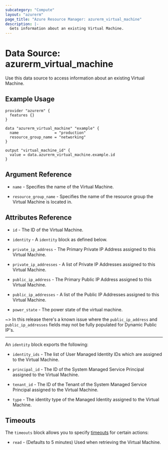```yaml
---
subcategory: "Compute"
layout: "azurerm"
page_title: "Azure Resource Manager: azurerm_virtual_machine"
description: |-
  Gets information about an existing Virtual Machine.
---
```


# Data Source: azurerm_virtual_machine

Use this data source to access information about an existing Virtual Machine.

## Example Usage

```hcl
provider "azurerm" {
  features {}
}

data "azurerm_virtual_machine" "example" {
  name                = "production"
  resource_group_name = "networking"
}

output "virtual_machine_id" {
  value = data.azurerm_virtual_machine.example.id
}
```

## Argument Reference

* `name` - Specifies the name of the Virtual Machine.

* `resource_group_name` - Specifies the name of the resource group the Virtual Machine is located in.

## Attributes Reference

* `id` - The ID of the Virtual Machine.

* `identity` - A `identity` block as defined below.

* `private_ip_address` - The Primary Private IP Address assigned to this Virtual Machine.

* `private_ip_addresses` - A list of Private IP Addresses assigned to this Virtual Machine.

* `public_ip_address` - The Primary Public IP Address assigned to this Virtual Machine.

* `public_ip_addresses` - A list of the Public IP Addresses assigned to this Virtual Machine.

* `power_state` - The power state of the virtual machine.

~> In this release there's a known issue where the `public_ip_address` and `public_ip_addresses` fields may not be fully populated for Dynamic Public IP's.

---

An `identity` block exports the following:

* `identity_ids` - The list of User Managed Identity IDs which are assigned to the Virtual Machine.

* `principal_id` - The ID of the System Managed Service Principal assigned to the Virtual Machine.

* `tenant_id` - The ID of the Tenant of the System Managed Service Principal assigned to the Virtual Machine.

* `type` - The identity type of the Managed Identity assigned to the Virtual Machine.

## Timeouts

The `timeouts` block allows you to specify [timeouts](https://www.terraform.io/language/resources/syntax#operation-timeouts) for certain actions:

* `read` - (Defaults to 5 minutes) Used when retrieving the Virtual Machine.
